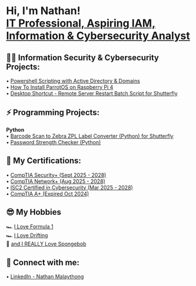 <h1>Hi, I'm Nathan! <br/> <a href="https://www.linkedin.com/in/nathanmalaythong99/">IT Professional, Aspiring IAM, Information & Cybersecurity Analyst</a>

<h2>👨‍💻 Information Security & Cybersecurity Projects:</h2>
• <a href="https://github.com/ZN6Nate/ADPowershellScripting">Powershell Scripting with Active Directory & Domains </a><br>
• <a href="https://github.com/ZN6Nate/ParrotOS-Install-RPI4">How To Install ParrotOS on Raspberry Pi 4 </a><br>
• <a href="https://github.com/ZN6Nate/RemoteServerRestartBatchScript">Desktop Shortcut - Remote Server Restart Batch Script for Shutterfly</a><br>



<h2>⚡ Programming Projects:</h2>
<b>Python </b> <br>
• <a href="https://github.com/ZN6Nate/Barcode2ZPLConverter">Barcode Scan to Zebra ZPL Label Converter (Python) for Shutterfly</a><br>
• <a href="https://github.com/ZN6Nate/PasswordStrenghtChecker">Password Strength Checker (Python) </a>

<h2> 📄 My Certifications:</h2>
• <a href="https://www.credly.com/badges/bef9bab5-8dd1-47c6-9f22-a95bdd1e5afa/public_url">CompTIA Security+ (Sept 2025 - 2028) </a> <br>
• <a href="https://www.credly.com/badges/93b0ada9-a584-4b57-8639-26843ed9f8b4/public_url">CompTIA Network+ (Aug 2025 - 2028) </a> <br>
• <a href="https://www.credly.com/badges/90e6656e-95ea-424f-a40e-9b1280e8baa4/public_url">ISC2 Certified in Cybersecurity (Mar 2025 - 2028) </a> <br>
• <a href="https://www.credly.com/badges/6166b6b1-4616-4e64-a641-53b2c23cc452/public_url">CompTIA A+ (Expired Oct 2024) </a>

<h2>😎 My Hobbies </h2>
🏎️ <a href="https://www.youtube.com/watch?v=7U_fFy9vOyY">I Love Formula 1 </a> <br>
🏎️ <a href="https://www.youtube.com/watch?v=V3MEpCUK6Ow">I Love Drifting </a> <br>
🧽 <a href="https://www.youtube.com/watch?v=XSEnkeHsppU">and I REALLY Love Spongebob </a> <br>


<h2> 🤳 Connect with me:</h2>
• <a href="https://www.linkedin.com/in/nathanmalaythong99/">LinkedIn - Nathan Malaythong </a>
